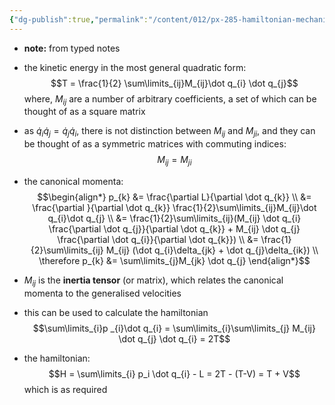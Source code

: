 ```yaml
---
{"dg-publish":true,"permalink":"/content/012/px-285-hamiltonian-mechanics-and-fluid-dynamics/term-1-hamiltonian-mechanics/g-normal-modes-and-small-oscillations/px-285-g1-inertia-tensor/","noteIcon":"1","created":"2024-11-26T12:37:58.111+00:00","updated":"2025-01-05T12:26:51.431+00:00"}
---
```


- **note:** from typed notes

- the kinetic energy in the most general quadratic form:
$$T = \frac{1}{2} \sum\limits_{ij}M_{ij}\dot q_{i} \dot q_{j}$$
	where, $M_{ij}$ are a number of arbitrary coefficients, a set of which can be thought of as a square matrix
- as $\dot q_{i}\dot q_{j} = \dot q_{j}\dot q_{i}$, there is not distinction between $M_{ij}$ and $M_{ji}$, and they can be thought of as a symmetric matrices with commuting indices:
$$M_{ij} = M_{ji}$$
- the canonical momenta: 
$$\begin{align*}
p_{k} &= \frac{\partial L}{\partial \dot q_{k}} \\
&= \frac{\partial }{\partial \dot q_{k}} \frac{1}{2}\sum\limits_{ij}M_{ij}\dot q_{i}\dot q_{j} \\
&= \frac{1}{2}\sum\limits_{ij}(M_{ij} \dot q_{i} \frac{\partial \dot q_{j}}{\partial \dot q_{k}} + M_{ij} \dot q_{j} \frac{\partial \dot q_{i}}{\partial \dot q_{k}}) \\
&= \frac{1}{2}\sum\limits_{ij} M_{ij} (\dot q_{i}\delta_{jk} + \dot q_{j}\delta_{ik}) \\
\therefore p_{k} &= \sum\limits_{j}M_{jk} \dot q_{j}
\end{align*}$$
- $M_{ij}$ is the **inertia tensor** (or matrix), which relates the canonical momenta to the generalised velocities
- this can be used to calculate the hamiltonian
$$\sum\limits_{i}p _{i}\dot q_{i} = \sum\limits_{i}\sum\limits_{j} M_{ij} \dot q_{j} \dot q_{i} = 2T$$
- the hamiltonian:
$$H = \sum\limits_{i} p_i \dot q_{i} - L = 2T - (T-V) = T + V$$
	which is as required
